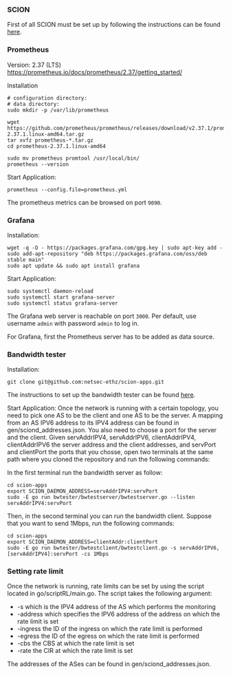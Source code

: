 ### SCION
First of all SCION must be set up by following the instructions can be found [here](https://scion.docs.anapaya.net/en/latest/build/setup.html). 

### Prometheus
Version: 2.37 (LTS)
https://prometheus.io/docs/prometheus/2.37/getting_started/

Installation
```
# configuration directory:
# data directory:
sudo mkdir -p /var/lib/prometheus

wget https://github.com/prometheus/prometheus/releases/download/v2.37.1/prometheus-2.37.1.linux-amd64.tar.gz
tar xvfz prometheus-*.tar.gz
cd prometheus-2.37.1.linux-amd64

sudo mv prometheus promtool /usr/local/bin/
prometheus --version
```

Start Application:
```
prometheus --config.file=prometheus.yml
```

The prometheus metrics can be browsed on port `9090`.

### Grafana

Installation:
```
wget -q -O - https://packages.grafana.com/gpg.key | sudo apt-key add -
sudo add-apt-repository "deb https://packages.grafana.com/oss/deb stable main"
sudo apt update && sudo apt install grafana
```

Start Application:
```
sudo systemctl daemon-reload
sudo systemctl start grafana-server
sudo systemctl status grafana-server
```

The Grafana web server is reachable on port `3000`. Per default, use username `admin` with password `admin` to log in.

For Grafana, first the Prometheus server has to be added as data source.

### Bandwidth tester
Installation:
```
git clone git@github.com:netsec-ethz/scion-apps.git
```
The instructions to set up the bandwidth tester can be found [here](https://github.com/netsec-ethz/scion-apps#installation).

Start Application:
Once the network is running with a certain topology, you need to pick one AS to be the client and one AS to be the server. A mapping from an AS IPV6 address to its IPV4 address can be found in gen/sciond_addresses.json. You also need to choose a port for the server and the client. Given servAddrIPV4, servAddrIPV6, clientAddrIPV4, clientAddrIPV6 the server address and the client addresses, and servPort and clientPort the ports that you chosse, open two terminals at the same path where you cloned the repository and run the following commands:

In the first terminal run the bandwidth server as follow:
```
cd scion-apps
export SCION_DAEMON_ADDRESS=servAddrIPV4:servPort
sudo -E go run bwtester/bwtestserver/bwtestserver.go --listen servAddrIPV4:servPort
```
Then, in the second terminal you can run the bandwidth client. Suppose that you want to send 1Mbps, run the following commands:
```
cd scion-apps
export SCION_DAEMON_ADDRESS=clientAddr:clientPort
sudo -E go run bwtester/bwtestclient/bwtestclient.go -s servAddrIPV6,[servAddrIPV4]:servPort -cs 1Mbps
```
### Setting rate limit
Once the network is running, rate limits can be set by using the script located in go/scriptRL/main.go.
The script takes the following argument:
* -s which is the IPV4 address of the AS which performs the monitoring
* -address which specifies the IPV6 address of the address on which the rate limit is set
* -ingress the ID of the ingress on which the rate limit is performed
* -egress the ID of the egress on which the rate limit is performed
* -cbs the CBS at which the rate limit is set
* -rate the CIR at which the rate limit is set

The addresses of the ASes can be found in gen/sciond_addresses.json.

